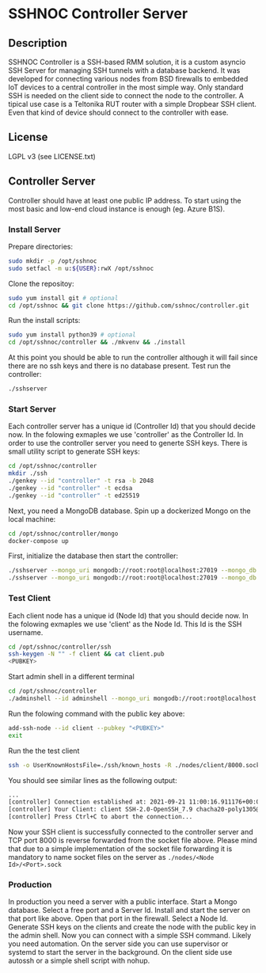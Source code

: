# SSHNOC Controller Server

## Description
SSHNOC Controller is a SSH-based RMM solution, it is a custom asyncio SSH Server for managing SSH tunnels with a database backend. It was developed for connecting various nodes from BSD firewalls to embedded IoT devices to a central controller in the most simple way. Only standard SSH is needed on the client side to connect the node to the controller. A tipical use case is a Teltonika RUT router with a simple Dropbear SSH client. Even that kind of device should connect to the controller with ease.

## License
LGPL v3 (see LICENSE.txt)

## Controller Server
Controller should have at least one public IP address. To start using the most basic and low-end cloud instance is enough (eg. Azure B1S).

### Install Server
Prepare directories:
```bash
sudo mkdir -p /opt/sshnoc
sudo setfacl -m u:${USER}:rwX /opt/sshnoc
```

Clone the repositoy:
```bash
sudo yum install git # optional
cd /opt/sshnoc && git clone https://github.com/sshnoc/controller.git
```

Run the install scripts:
```bash
sudo yum install python39 # optional
cd /opt/sshnoc/controller && ./mkvenv && ./install
```

At this point you should be able to run the controller although it will fail since there are no ssh keys and there is no database present. Test run the controller:
```bash
./sshserver
```

### Start Server
Each controller server has a unique id (Controller Id) that you should decide now. In the folowing exmaples we use 'controller' as the Controller Id. In order to use the controller server you need to generte SSH keys. There is small utility script to generate SSH keys:

```bash
cd /opt/sshnoc/controller
mkdir ./ssh
./genkey --id "controller" -t rsa -b 2048
./genkey --id "controller" -t ecdsa
./genkey --id "controller" -t ed25519
```

Next, you need a MongoDB database. Spin up a dockerized Mongo on the local machine:

```bash
cd /opt/sshnoc/controller/mongo
docker-compose up
```

First, initialize the database then start the controller:
```bash
./sshserver --mongo_uri mongodb://root:root@localhost:27019 --mongo_db sshnoc --init_db
./sshserver --mongo_uri mongodb://root:root@localhost:27019 --mongo_db sshnoc --debug --ssh_port 2322 --http_admin_port 2380
```

### Test Client
Each client node has a unique id (Node Id) that you should decide now. In the folowing exmaples we use 'client' as the Node Id. This Id is the SSH username.

```bash
cd /opt/sshnoc/controller/ssh
ssh-keygen -N "" -f client && cat client.pub
<PUBKEY>
```

Start admin shell in a different terminal
```bash
cd /opt/sshnoc/controller
./adminshell --id adminshell --mongo_uri mongodb://root:root@localhost:27019 --mongo_db sshnoc 
```

Run the folowing command with the public key above:
```bash
add-ssh-node --id client --pubkey "<PUBKEY>"
exit
```

Run the the test client
```bash
ssh -o UserKnownHostsFile=./ssh/known_hosts -R ./nodes/client/8000.sock:localhost:8000 -i ./ssh/client -p 2322 client@localhost
```

You should see similar lines as the following output:
```bash
...
[controller] Connection established at: 2021-09-21 11:00:16.911176+00:00
[controller] Your Client: client SSH-2.0-OpenSSH_7.9 chacha20-poly1305@openssh.com chacha20-poly1305@openssh.com
[controller] Press Ctrl+C to abort the connection...
```

Now your SSH client is successfully connected to the controller server and TCP port 8000 is reverse forwarded from the socket file above. Please mind that due to a simple implementation of the socket file forwarding it is mandatory to name socket files on the server as `./nodes/<Node Id>/<Port>.sock`

### Production
In production you need a server with a public interface. Start a Mongo database. Select a free port and a Server Id. Install and start the server on that port like above. Open that port in the firewall. Select a Node Id. Generate SSH keys on the clients and create the node with the public key in the admin shell. Now you can connect with a simple SSH command. Likely you need automation. On the server side you can use supervisor or systemd to start the server in the background. On the client side use autossh or a simple shell script with nohup.
